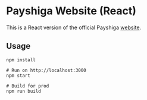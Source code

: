 # Payshiga Website (React)

This is a React version of the official Payshiga [website](https://payshiga.com).
## Usage

```
npm install

# Run on http://localhost:3000
npm start

# Build for prod
npm run build
```
